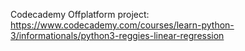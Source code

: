 Codecademy Offplatform project: https://www.codecademy.com/courses/learn-python-3/informationals/python3-reggies-linear-regression
